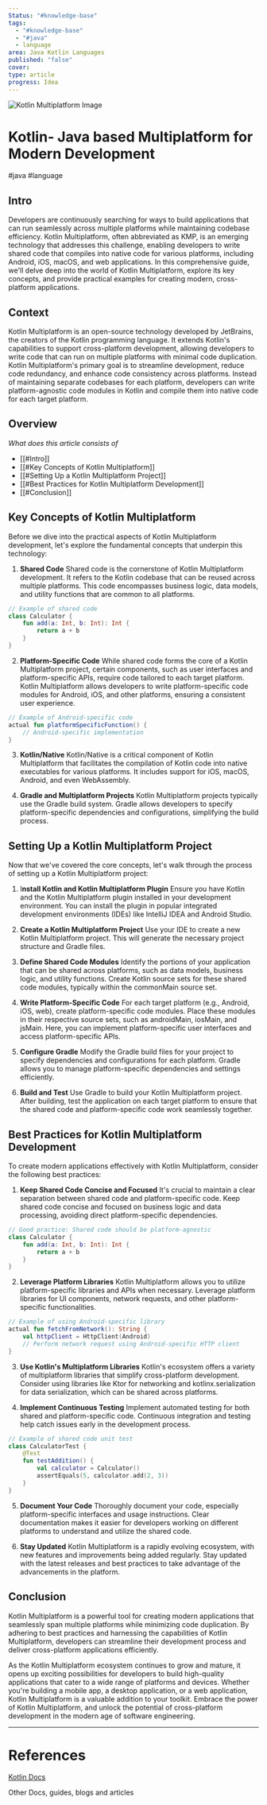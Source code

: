 ```yaml
---
Status: "#knowledge-base"
tags:
  - "#knowledge-base"
  - "#java"
  - language
area: Java Kotlin Languages
published: "false"
cover: 
type: article
progress: Idea
---
```

![Kotlin Multiplatform Image](https://insert-koin.io/img/homepage/kmm.png)
# Kotlin- Java based Multiplatform for Modern Development

#java #language 

## Intro

 Developers are continuously searching for ways to build applications that can run seamlessly across multiple platforms while maintaining codebase efficiency. Kotlin Multiplatform, often abbreviated as KMP, is an emerging technology that addresses this challenge, enabling developers to write shared code that compiles into native code for various platforms, including Android, iOS, macOS, and web applications. In this comprehensive guide, we'll delve deep into the world of Kotlin Multiplatform, explore its key concepts, and provide practical examples for creating modern, cross-platform applications.


## Context

Kotlin Multiplatform is an open-source technology developed by JetBrains, the creators of the Kotlin programming language. It extends Kotlin's capabilities to support cross-platform development, allowing developers to write code that can run on multiple platforms with minimal code duplication. Kotlin Multiplatform's primary goal is to streamline development, reduce code redundancy, and enhance code consistency across platforms. Instead of maintaining separate codebases for each platform, developers can write platform-agnostic code modules in Kotlin and compile them into native code for each target platform.

## Overview
*What does this article consists of*
- [[#Intro]]
- [[#Key Concepts of Kotlin Multiplatform]]
- [[#Setting Up a Kotlin Multiplatform Project]]
- [[#Best Practices for Kotlin Multiplatform Development]]
- [[#Conclusion]]


## Key Concepts of Kotlin Multiplatform

Before we dive into the practical aspects of Kotlin Multiplatform development, let's explore the fundamental concepts that underpin this technology:
 
 
1. **Shared Code**
Shared code is the cornerstone of Kotlin Multiplatform development. It refers to the Kotlin codebase that can be reused across multiple platforms. This code encompasses business logic, data models, and utility functions that are common to all platforms.

```kotlin
// Example of shared code
class Calculator {
    fun add(a: Int, b: Int): Int {
        return a + b
    }
}
```

2. **Platform-Specific Code**
While shared code forms the core of a Kotlin Multiplatform project, certain components, such as user interfaces and platform-specific APIs, require code tailored to each target platform. Kotlin Multiplatform allows developers to write platform-specific code modules for Android, iOS, and other platforms, ensuring a consistent user experience.

```kotlin
// Example of Android-specific code
actual fun platformSpecificFunction() {
    // Android-specific implementation
}
```

3. **Kotlin/Native**
Kotlin/Native is a critical component of Kotlin Multiplatform that facilitates the compilation of Kotlin code into native executables for various platforms. It includes support for iOS, macOS, Android, and even WebAssembly.

4. **Gradle and Multiplatform Projects**
Kotlin Multiplatform projects typically use the Gradle build system. Gradle allows developers to specify platform-specific dependencies and configurations, simplifying the build process.

## Setting Up a Kotlin Multiplatform Project

Now that we've covered the core concepts, let's walk through the process of setting up a Kotlin Multiplatform project:

1. I**nstall Kotlin and Kotlin Multiplatform Plugin**
Ensure you have Kotlin and the Kotlin Multiplatform plugin installed in your development environment. You can install the plugin in popular integrated development environments (IDEs) like IntelliJ IDEA and Android Studio.

2. **Create a Kotlin Multiplatform Project**
Use your IDE to create a new Kotlin Multiplatform project. This will generate the necessary project structure and Gradle files.

3. **Define Shared Code Modules**
Identify the portions of your application that can be shared across platforms, such as data models, business logic, and utility functions. Create Kotlin source sets for these shared code modules, typically within the commonMain source set.

4. **Write Platform-Specific Code**
For each target platform (e.g., Android, iOS, web), create platform-specific code modules. Place these modules in their respective source sets, such as androidMain, iosMain, and jsMain. Here, you can implement platform-specific user interfaces and access platform-specific APIs.

5. **Configure Gradle**
Modify the Gradle build files for your project to specify dependencies and configurations for each platform. Gradle allows you to manage platform-specific dependencies and settings efficiently.

6. **Build and Test**
Use Gradle to build your Kotlin Multiplatform project. After building, test the application on each target platform to ensure that the shared code and platform-specific code work seamlessly together.

## Best Practices for Kotlin Multiplatform Development

To create modern applications effectively with Kotlin Multiplatform, consider the following best practices:

1. **Keep Shared Code Concise and Focused**
It's crucial to maintain a clear separation between shared code and platform-specific code. Keep shared code concise and focused on business logic and data processing, avoiding direct platform-specific dependencies.

```kotlin
// Good practice: Shared code should be platform-agnostic
class Calculator {
    fun add(a: Int, b: Int): Int {
        return a + b
    }
}
```

2. **Leverage Platform Libraries**
Kotlin Multiplatform allows you to utilize platform-specific libraries and APIs when necessary. Leverage platform libraries for UI components, network requests, and other platform-specific functionalities.


```kotlin
// Example of using Android-specific library
actual fun fetchFromNetwork(): String {
    val httpClient = HttpClient(Android)
    // Perform network request using Android-specific HTTP client
}
```


3. **Use Kotlin's Multiplatform Libraries**
Kotlin's ecosystem offers a variety of multiplatform libraries that simplify cross-platform development. Consider using libraries like Ktor for networking and kotlinx.serialization for data serialization, which can be shared across platforms.

4. **Implement Continuous Testing**
Implement automated testing for both shared and platform-specific code. Continuous integration and testing help catch issues early in the development process.

```kotlin
// Example of shared code unit test
class CalculatorTest {
    @Test
    fun testAddition() {
        val calculator = Calculator()
        assertEquals(5, calculator.add(2, 3))
    }
}
```


5. **Document Your Code**
Thoroughly document your code, especially platform-specific interfaces and usage instructions. Clear documentation makes it easier for developers working on different platforms to understand and utilize the shared code.

6. **Stay Updated**
Kotlin Multiplatform is a rapidly evolving ecosystem, with new features and improvements being added regularly. Stay updated with the latest releases and best practices to take advantage of the advancements in the platform.

## Conclusion
Kotlin Multiplatform is a powerful tool for creating modern applications that seamlessly span multiple platforms while minimizing code duplication. By adhering to best practices and harnessing the capabilities of Kotlin Multiplatform, developers can streamline their development process and deliver cross-platform applications efficiently.

As the Kotlin Multiplatform ecosystem continues to grow and mature, it opens up exciting possibilities for developers to build high-quality applications that cater to a wide range of platforms and devices. Whether you're building a mobile app, a desktop application, or a web application, Kotlin Multiplatform is a valuable addition to your toolkit. Embrace the power of Kotlin Multiplatform, and unlock the potential of cross-platform development in the modern age of software engineering.






---
# References

[Kotlin Docs](https://kotlinlang.org/docs/home.html)

Other Docs, guides, blogs and articles